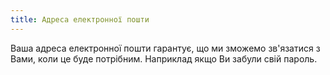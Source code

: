 ```yaml
---
title: Адреса електронної пошти
---
```


Ваша адреса електронної пошти гарантує, що ми зможемо зв'язатися з Вами, коли це буде потрібним. Наприклад якщо Ви забули свій пароль.


